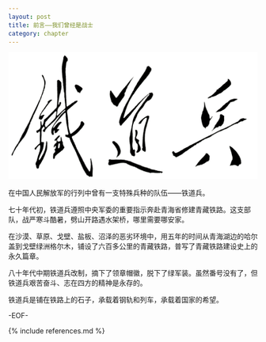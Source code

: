 ```yaml
---
layout: post
title: 前言——我们曾经是战士
category: chapter
---
```


![铁道兵](/assets/images/works/font_tdb.jpg)

在中国人民解放军的行列中曾有一支特殊兵种的队伍——铁道兵。

七十年代初，铁道兵遵照中央军委的重要指示奔赴青海省修建青藏铁路。这支部队，战严寒斗酷暑，劈山开路遇水架桥，哪里需要哪安家。

在沙漠、草原、戈壁、盐板、沼泽的恶劣环境中，用五年的时间从青海湖边的哈尔盖到戈壁绿洲格尔木，铺设了六百多公里的青藏铁路，普写了青藏铁路建设史上的永久篇章。

八十年代中期铁道兵改制，摘下了领章帽徽，脱下了绿军装。虽然番号没有了，但铁道兵艰苦奋斗、志在四方的精神是永存的。

铁道兵是铺在铁路上的石子，承载着钢轨和列车，承载着国家的希望。

-EOF-

{% include references.md %}
